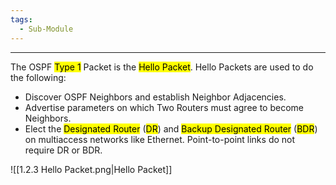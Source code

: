 ```yaml
---
tags:
  - Sub-Module
---
```


---
The OSPF <mark class="hltr-cyan">Type 1</mark> Packet is the <mark class="hltr-yellow">Hello Packet</mark>.
Hello Packets are used to do the following:
- Discover OSPF Neighbors and establish Neighbor Adjacencies.
- Advertise parameters on which Two Routers must agree to become Neighbors.
- Elect the <mark class="hltr-blue">Designated Router</mark> (<mark class="hltr-red">DR</mark>) and <mark class="hltr-pink">Backup Designated Router</mark> (<mark class="hltr-yellow">BDR</mark>) on multiaccess networks like Ethernet.
  Point-to-point links do not require DR or BDR.
  
![[1.2.3 Hello Packet.png|Hello Packet]]